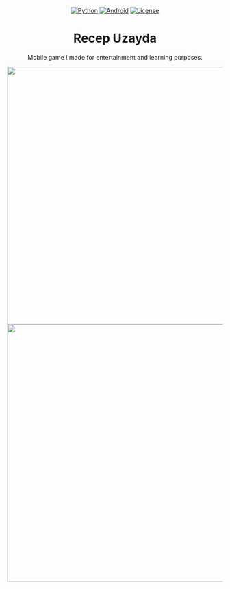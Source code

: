 
<div align="center">

[![Python](https://img.shields.io/badge/Language-Python-0070ff.svg?style=plastic)](https://www.python.org/)
[![Android](https://img.shields.io/badge/Platform-Android-19ff19.svg?style=plastic)](https://www.android.com)
[![License](https://img.shields.io/github/license/R3nzTheCodeGOD/RecepUzayda.svg?style=plastic)](LICENSE)

# Recep Uzayda
Mobile game I made for entertainment and learning purposes.

<img width=600 src="https://cdn.discordapp.com/attachments/748413086083317811/883986855316557854/Screenshot_20210905-110010_Recep_Uzayda.jpg">
<img width=600 src="https://media.discordapp.net/attachments/748413086083317811/883986855740178432/Screenshot_20210905-110008_Recep_Uzayda.jpg">

</div>